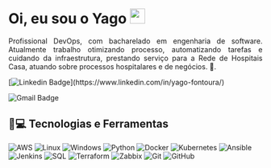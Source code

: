 


<h1 align = "justify"> Oi, eu sou o Yago <img src="https://media.giphy.com/media/hvRJCLFzcasrR4ia7z/giphy.gif" width="30" ></h1>
<p align = "justify">Profissional DevOps, com bacharelado em engenharia de software. Atualmente trabalho otimizando processo, automatizando tarefas e cuidando da infraestrutura, prestando serviço para a Rede de Hospitais Casa, atuando sobre processos hospitalares e de negócios.  🚀.</p>

[![Linkedin Badge](https://img.shields.io/badge/-Yago_Fontoura-blue?style=flat-square&logo=Linkedin&logoColor=white&link=(https://www.linkedin.com/in/yago-fontoura/))](https://www.linkedin.com/in/yago-fontoura/)

![Gmail Badge](https://img.shields.io/badge/yagofontoura222@gmail.com-c14438?style=flat-square&logo=Gmail&logoColor=white&link=mailto:yagofontoura222@gmail.com)

## 🚀💻 Tecnologias e Ferramentas

![AWS](https://img.shields.io/badge/-JavaScript-black?style=flat-square&logo=javascript)
![Linux](https://img.shields.io/badge/-Nodejs-black?style=flat-square&logo=Node.js)
![Windows](https://img.shields.io/badge/-React-black?style=flat-square&logo=react)
![Python](https://img.shields.io/badge/-HTML5-E34F26?style=flat-square&logo=html5&logoColor=white)
![Docker](https://img.shields.io/badge/-Docker-black?style=flat-square&logo=docker)
![Kubernetes](https://img.shields.io/badge/-TypeScript-007ACC?style=flat-square&logo=typescript)
![Ansible](https://img.shields.io/badge/-MongoDB-black?style=flat-square&logo=mongodb)
![Jenkins](https://img.shields.io/badge/-GraphQL-E10098?style=flat-square&logo=graphql)
![SQL](https://img.shields.io/badge/-Apollo%20GraphQL-311C87?style=flat-square&logo=apollo-graphql)
![Terraform](https://img.shields.io/badge/-Apollo%20GraphQL-311C87?style=flat-square&logo=apollo-graphql)
![Zabbix](https://img.shields.io/badge/-Apollo%20GraphQL-311C87?style=flat-square&logo=apollo-graphql)
![Git](https://img.shields.io/badge/-Git-black?style=flat-square&logo=git)
![GitHub](https://img.shields.io/badge/-GitHub-181717?style=flat-square&logo=github)



